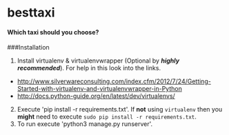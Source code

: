 # besttaxi
#### Which taxi should you choose?

###Installation
1. Install virtualenv & virtualenvwrapper (Optional by *__highly recommended__*). For help in this look into the links.
  * http://www.silverwareconsulting.com/index.cfm/2012/7/24/Getting-Started-with-virtualenv-and-virtualenvwrapper-in-Python
  * http://docs.python-guide.org/en/latest/dev/virtualenvs/
2. Execute 'pip install -r requirements.txt'. If __not__ using `virtualenv` then you __might__  need to execute `sudo pip install -r requirements.txt`.
3. To run execute 'python3 manage.py runserver'.
